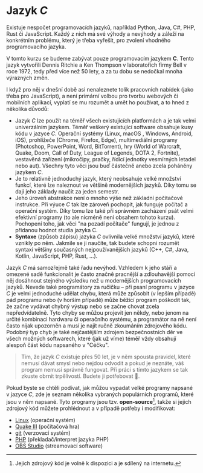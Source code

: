 # Jazyk *C*
Existuje nespočet programovacích jazyků, například Python, Java, C#, PHP, Rust či JavaScript. Každý
z nich má své výhody a nevýhody a záleží na konkrétním problému, který je třeba vyřešit, pro
zvolení vhodného programovacího jazyka.

V tomto kurzu se budeme zabývat pouze programovacím jazykem **C**. Tento jazyk vytvořili Dennis
Ritchie a Ken Thompson v laboratořích firmy Bell v roce 1972, tedy před více než 50 lety, a za tu
dobu se nedočkal mnoha výrazných změn.

I když pro něj v dnešní době asi nenaleznete tolik pracovních nabídek (jako třeba pro JavaScript),
a není primární volbou pro tvorbu webových či mobilních aplikací, vyplatí se mu rozumět a umět ho
používat, a to hned z několika důvodů:

- Jazyk *C* lze použít na téměř všech existujících platformách a je tak velmi univerzálním jazykem.
  Téměř veškerý existující software obsahuje kusy kódu v jazyce *C*. Operační systémy (Linux,
  macOS&nbsp;, Windows, Android, iOS), prohlížeče (Chrome, Firefox, Edge), multimediální programy
  (Photoshop, PowerPoint, Word, BitTorrent), hry (World of Warcraft, Quake, Doom, Call of Duty,
  League of Legends, DOTA 2, Fortnite), vestavěná zařízení (mikročipy, pračky, řídící jednotky
  vesmírných letadel nebo aut). Všechny tyto věci jsou buď částečně anebo zcela poháněny jazykem
  *C*.
- Je to relativně jednoduchý jazyk, který neobsahuje velké množství funkcí, které lze naleznout
  ve většině modernějších jazyků. Díky tomu se dají jeho základy naučit za jeden semestr.
- Jeho úroveň abstrakce není o mnoho výše než základní počítačové instrukce. Při výuce *C* tak lze
  zároveň pochopit, jak funguje počítač a operační systém. Díky tomu lze také při správném
  zacházení psát velmi efektivní programy (to ale nicméně není obsahem tohoto kurzu). Pochopení toho,
  jak věci "na pozadí počítače" fungují, je jednou z přidanou hodnot studia jazyka C.
- **Syntaxe** (způsob zápisu) jazyka *C* ovlivnila velké množství jazyků, které vznikly po něm.
  Jakmile se ji naučíte, tak budete schopni rozumět syntaxi většiny současných nejpoužívanějších
  jazyků (C++, C#, Java, Kotlin, JavaScript, PHP, Rust, …).

Jazyk *C* má samozřejmě také řadu nevýhod. Vzhledem k jeho stáří a omezené sadě funkcionalit je
často značně pracnější a zdlouhavější pomocí něj dosáhnout stejného výsledku než u modernějších
programovacích jazyků. Nevede také programátory za ručičku – při psaní programu v jazyce *C* je
velmi jednoduché udělat chybu, která může způsobit (v lepším případě) pád programu nebo
(v horším případě) může běžící program poškodit tak, že začne vydávat chybný výstup nebo se začne
chovat zcela nepředvídatelně.  Tyto chyby se můžou projevit jen někdy, nebo jenom na určité kombinaci
hardwaru či operačního systému, a programátor na ně není často nijak upozorněn a musí je najít ručně
zkoumáním zdrojového kódu. Podobný typ chyb je také nejčastějším zdrojem bezpečnostních děr ve všech
možných softwarech, které (jak už víme) téměř vždy obsahují alespoň část kódu napsaného v "Céčku".

> Tím, že jazyk *C* existuje přes 50 let, je v něm spousta pravidel, které nemusí dávat smysl nebo
> nejdou odvodit a pokud je neznáte, váš program nemusí správně fungovat. Při práci s tímto jazykem
> se tak zkuste obrnit trpělivostí. Budete ji potřebovat 🙂.

Pokud byste se chtěli podívat, jak můžou vypadat velké programy napsané v jazyce *C*, zde je
seznam několika vybraných populárních programů, které jsou v něm napsané. Tyto programy jsou tzv. **open-source**[^2],
takže si jejich zdrojový kód můžete prohlédnout a v případě potřeby i modifikovat:

[^2]: Jejich zdrojový kód je volně k dispozici a je sdílený na internetu.

- [Linux](https://github.com/torvalds/linux) (operační systém)
- [Quake III](https://github.com/id-Software/Quake-III-Arena) (počítačová hra)
- [git](https://github.com/git/git) (verzovací systém)
- [PHP](https://github.com/php/php-src) (překladač/interpret jazyka PHP)
- [OBS Studio](https://github.com/obsproject/obs-studio) (streamovací software)

